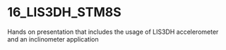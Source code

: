 # 16_LIS3DH_STM8S
Hands on presentation that includes the usage of LIS3DH accelerometer and an inclinometer application
